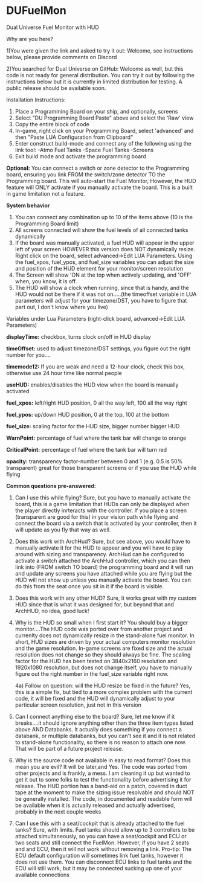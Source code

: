 # DUFuelMon
Dual Universe Fuel Monitor with HUD

Why are you here?

1)You were given the link and asked to try it out: Welcome, see instructions below, please provide comments on Discord

2)You searched for Dual Universe on GitHub: Welcome as well, but this code is not ready for general distribution. You can try it out by following the instructions below but it is currently in limited distribution for testing. A public release should be available soon. 

Installation Instructions:
1) Place a Programming Board on your ship, and optionally, screens
2) Select "DU Programming Board Paste" above and select the 'Raw' view
3) Copy the entire block of code
4) In-game, right click on your Programming Board, select 'advanced' and then "Paste LUA Configuration from Clipboard"
5) Enter construct build-mode and connect any of the following using the link tool:
    -Atmo Fuel Tanks
    -Space Fuel Tanks
    -Screens
6) Exit build mode and activate the programming board

**Optional:** You can connect a switch or zone detector to the Programming board, ensuring you link FROM the switch/zone detector TO the Programming board. This will auto-start the Fuel Monitor, However, the HUD feature will ONLY activate if you manually activate the board. This is a built in game limitation not a feature.

**System behavior**

  1) You can connect any combination up to 10 of the items above (10 is the Programming Board limit)
  2) All screens connected will show the fuel levels of all connected tanks dynamically
  3) If the board was manually activated, a fuel HUD will appear in the upper left of your screen HOWEVER this version does NOT dynamically resize. Right click on the board, select advanced->Edit LUA Parameters. Using the fuel_xpos, fuel_ypos, and fuel_size variables you can adjust the size and position of the HUD element for your monitor/screen resolution
  4) The Screen will show 'ON at the top when actively updating, and 'OFF' when, you know, it is off.
  5) The HUD will show a clock when running, since that is handy, and the HUD would not be there if it was not on.....(the timeoffset variable in LUA parameters will adjust for your timezone/DST, you have to figure that part out, I don't know where you live)

Variables under Lua Parameters (right-click board, advanced->Edit LUA Parameters)

**displayTime:** checkbox, turns clock on/off in HUD display

**timeOffset:** used to adjust timezone/DST settings, you figure out the right number for you....

**timemode12:** If you are weak and need a 12-hour clock, check this box, otherwise use 24 hour time like normal people

**useHUD:** enables/disables the HUD view when the board is manually activated

**fuel_xpos:** left/right HUD position, 0 all the way left, 100 all the way right

**fuel_ypos:** up/down HUD position, 0 at the top, 100 at the bottom

**fuel_size:** scaling factor for the HUD size, bigger number bigger HUD

**WarnPoint:** percentage of fuel where the tank bar will change to orange

**CriticalPoint:** percentage of fuel where the tank bar will turn red

**opacity:** transparency factor-number between 0 and 1 (e.g.  0.5 is 50% transparent) great for those transparent screens or if you use the HUD while flying


**Common questions pre-answered:**

1) Can I use this while flying? Sure, but you have to manually activate the board, this is a game limitation that HUDs can only be displayed when the player directly inrteracts with the controller. If you place a screen (transparent are good for this) in your vision path while flying and connect the board via a switch that is activated by your controller, then it will update as you fly that way as well.

2) Does this work with ArchHud? Sure, but see above, you would have to manually activate it for the HUD to appear and you will have to play around with sizing and transparency. ArchHud can be configured to activate a switch attached the ArchHud controller, which you can then link into (FROM switch TO board) the programming board and it will run and update any screens you have attached while you are flying but the HUD will not show up unless you manually activate the board. You can do this from the seat once you sit in it if the board is visible.

3) Does this work with any other HUD? Sure, it works great with my custom HUD since that is what it was designed for, but beyond that and ArchHUD, no idea, good luck!

4) Why is the HUD so small when I first start it? You should buy a bigger monitor....The HUD code was ported over from another project and currenlty does not dynamically resize in the stand-alone fuel monitor. In short, HUD sizes are driven by your actual computers monitor resolution and the game resolution. In-game screens are fixed size and the actual resolution does not change so they should always be fine. The scaling factor for the HUD has been tested on 3840x2160 resolution and 1920x1080 resolution, but does not change itself, you have to manually figure out the right number in the fuel_size variable right now.

    4a) Follow on question: will the HUD resize be fixed in the future? Yes, this is a simple fix, but tied to a more complex problem with the current code, it will be fixed and the HUD will dynamically adjust to your particular screen resolution, just not in this version
  
5) Can I connect anything else to the board? Sure, let me know if it breaks....it should ignore anything other than the three item types listed above AND Databanks. It actually does something if you connect a databank, or multiple databanks, but you can't see it and it is not related to stand-alone functionality, so there is no reason to attach one now. That will be part of a future project release.
6) Why is the source code not available in easy to read format? Does this mean you are evil?  It will be later,and Yes. The code was ported from other projects and is frankly, a mess. I am cleaning it up but wanted to get it out to some folks to test the functionality before advertising it for release. The HUD portion has a band-aid on a patch, covered in duct tape at the moment to make the sizing issue resolvable and should NOT be generally installed. The code, in documented and readable form will be available when it is actually released and actually advertised, probably in the next couple weeks
7) Can I use this with a seat/cockpit that is already attached to the fuel tanks? Sure, with limits. Fuel tanks should allow up to 3 controllers to be attached simultaneously, so you can have a seat/cockpit and ECU or two seats and still connect the FuelMon. However, if you have 2 seats and and ECU, then it will not work without removing a link. Pro-tip: The ECU default configuration will sometimes link fuel tanks, however it does not use them. You can disconnect ECU links to fuel tanks and the ECU will still work, but it may be connected sucking up one of your available connections
